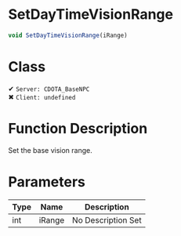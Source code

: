 # SetDayTimeVisionRange
```js
void SetDayTimeVisionRange(iRange)
```
# Class
✔ `Server: CDOTA_BaseNPC`  
✖ `Client: undefined`  

# Function Description
Set the base vision range.
# Parameters
Type|Name|Description
--|--|--
int|iRange|No Description Set
